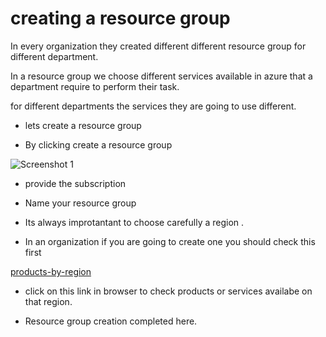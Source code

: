 # creating a resource group
In every organization they created different different resource group for different department.

In a resource group we choose different services available in azure that a department require to perform their task.

for different departments the services they are going to use different.

- lets create a resource group

- By clicking create a resource group

![Screenshot 1](https://github.com/rashmiranjan042/Azure_data_engineering_olympic_data/assets/106671482/b299f2f5-9005-4240-bb05-f9ecd6be6d75)

- provide the subscription
- Name your resource group

- Its always improtantant to choose carefully a region .

- In an organization if you are going to create one
you should check this first

[products-by-region](https://azure.microsoft.com/en-us/explore/global-infrastructure/products-by-region/?regions=non-regional,canada-east,canada-central,central-india,south-india,west-india&products=all)

- click on this link in browser to check products or services availabe on that region.

- Resource group creation completed here.
